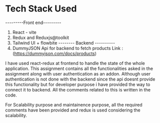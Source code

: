 # Tech Stack Used
---------Front end---------
1. React - vite
2. Redux and Reduxjs@toolkit
3. Tailwind UI + flowbite
-------- Backend ----------
1. DummyJSON Api for backend to fetch products Link : (https://dummyjson.com/docs/products)

I have used react-redux at frontend to handle the state of the whole application. This assignment contains all the functionalities asked in the assignment
along with user authentication as an addon. Although user authentication is not done with the backend since the api doesnt provide this functionality but for
developer purpose i have provided the way to connect it to backend. All the comments related to this is written in the code.

For Scalability purpose and maintainence purpose, all the required comments have been provided and redux is used considering the scalability.
